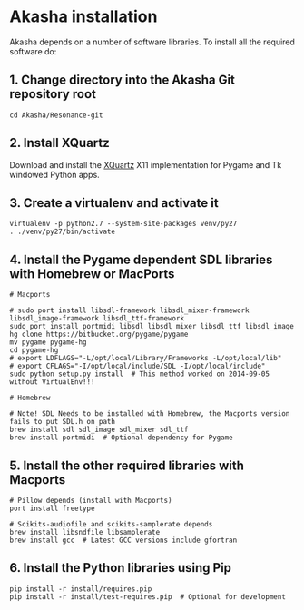 # Akasha installation

Akasha depends on a number of software libraries. To install all the required software do:

## 1. Change directory into the Akasha Git repository root

    cd Akasha/Resonance-git

## 2. Install XQuartz

Download and install the [XQuartz](http://xquartz.macosforge.org/landing/) X11 implementation
for Pygame and Tk windowed Python apps.

## 3. Create a virtualenv and activate it

    virtualenv -p python2.7 --system-site-packages venv/py27
    . ./venv/py27/bin/activate

## 4. Install the Pygame dependent SDL libraries with Homebrew or MacPorts

    # Macports

    # sudo port install libsdl-framework libsdl_mixer-framework libsdl_image-framework libsdl_ttf-framework
    sudo port install portmidi libsdl libsdl_mixer libsdl_ttf libsdl_image
    hg clone https://bitbucket.org/pygame/pygame
    mv pygame pygame-hg
    cd pygame-hg
    # export LDFLAGS="-L/opt/local/Library/Frameworks -L/opt/local/lib"
    # export CFLAGS="-I/opt/local/include/SDL -I/opt/local/include"
    sudo python setup.py install  # This method worked on 2014-09-05 without VirtualEnv!!!

    # Homebrew

    # Note! SDL Needs to be installed with Homebrew, the Macports version fails to put SDL.h on path
    brew install sdl sdl_image sdl_mixer sdl_ttf
    brew install portmidi  # Optional dependency for Pygame

## 5. Install the other required libraries with Macports

    # Pillow depends (install with Macports)
    port install freetype

    # Scikits-audiofile and scikits-samplerate depends
    brew install libsndfile libsamplerate
    brew install gcc  # Latest GCC versions include gfortran

## 6. Install the Python libraries using Pip

	pip install -r install/requires.pip
	pip install -r install/test-requires.pip  # Optional for development
